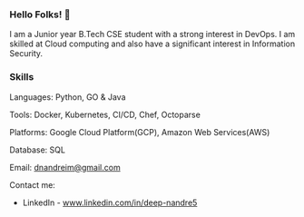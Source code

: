 ### Hello Folks! 👋
 
I am a Junior year B.Tech CSE student with a strong interest in DevOps. I am skilled at Cloud computing and also have a significant interest in Information Security.

### Skills 
Languages: Python, GO & Java

Tools: Docker, Kubernetes, CI/CD,  Chef, Octoparse

Platforms: Google Cloud Platform(GCP), Amazon Web Services(AWS)

Database: SQL

Email: dnandreim@gmail.com

Contact me:
- LinkedIn - www.linkedin.com/in/deep-nandre5
